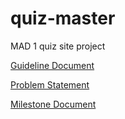 # quiz-master
MAD 1 quiz site project

[Guideline Document](https://docs.google.com/document/u/2/d/e/2PACX-1vSSi95lpjgp2Dg-c-iQWVYGy0SGnAei_kJ88h90OxkjS8VAkNsqPIe2GfDaM4mlnNuatbgpXegWO2VV/pub#h.wrhojg7zpoa0)

[Problem Statement](https://docs.google.com/document/d/e/2PACX-1vRlIAS2DdX7vEvlXfCCadSYMZeYalLUEEaE5xiPSPNSfZfg-yRmtyPeX6eQBliwJyxK1lcQIFc7yoYf/pub)

[Milestone Document](https://docs.google.com/document/u/2/d/e/2PACX-1vT1opu2dyxa2IJOKLS875jsI9hkkc7bFvEULZypXfogEBZM2iTVeX6h4OrNkZrnJSxN7T-c8iPIz36R/pub)
